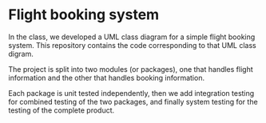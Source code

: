 # Flight booking system

In the class, we developed a UML class diagram for a simple flight booking
system. This repository contains the code corresponding to that UML class
digram. 

The project is split into two modules (or packages), one that handles flight
information and the other that handles booking information.

Each package is unit tested independently, then we add integration testing for
combined testing of the two packages, and finally system testing for the testing
of the complete product. 
